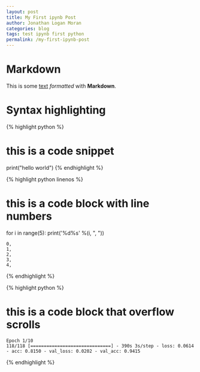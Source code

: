 ```yaml
---
layout: post
title: My First ipynb Post
author: Jonathan Logan Moran
categories: blog
tags: test ipynb first python
permalink: /my-first-ipynb-post
---
```


# Markdown
This is some [text]() _formatted_ with **Markdown**.

# Syntax highlighting

{% highlight python %}
# this is a code snippet
print("hello world")
{% endhighlight %}

{% highlight python linenos %}
# this is a code block with line numbers
for i in range(5):
  print('%d%s' %(i, ", "))

    0, 
    1, 
    2, 
    3, 
    4, 
{% endhighlight %}

{% highlight python  %}
# this is a code block that overflow scrolls
    Epoch 1/10
    118/118 [==============================] - 390s 3s/step - loss: 0.0614 - acc: 0.8150 - val_loss: 0.0202 - val_acc: 0.9415

{% endhighlight %}

